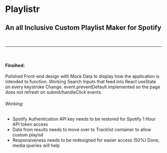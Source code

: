 <h1>Playlistr</h1>
<h2>An all Inclusive Custom Playlist Maker for Spotify</h2>
<br>
<hr>
<br>
<h4>Finsihed:</h4>
<p>Polished Front-end design with Mock Data to display how the application is intended to function. Working Search Inputs that feed into React useState on every keystroke Change.  event.preventDefault implemented so the page does not refresh on submit/handleClick events.  </p>
<h6>Working: </h6>
<ul>
    <li>Spotify Authentication API key needs to be restored for Spotify 1 Hour API token access</li>
    <li>Data from results needs to move over to Tracklist container to allow custom playlsit</li>
    <li>Responsiveness needs to be redesigned for easier access (50%) Done, media queries will help</li>
</ul>

